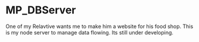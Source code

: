 # MP_DBServer
One of my Relavtive wants me to make him a website for his food shop.
This is my node server to manage data flowing. Its still under developing.

